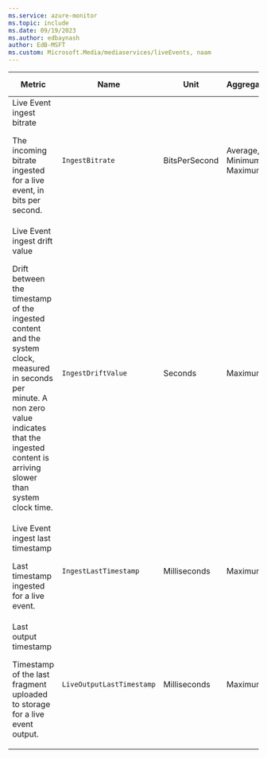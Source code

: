 ```yaml
---
ms.service: azure-monitor
ms.topic: include
ms.date: 09/19/2023
ms.author: edbaynash
author: EdB-MSFT
ms.custom: Microsoft.Media/mediaservices/liveEvents, naam
---
```

  
  
|Metric|Name|Unit|Aggregation|Dimensions|Time Grains|DS Export|
|---|---|---|---|---|---|---|
|Live Event ingest bitrate<p><p>The incoming bitrate ingested for a live event, in bits per second. |`IngestBitrate` |BitsPerSecond |Average, Minimum, Maximum |TrackName|PT1M |Yes|
|Live Event ingest drift value<p><p>Drift between the timestamp of the ingested content and the system clock, measured in seconds per minute. A non zero value indicates that the ingested content is arriving slower than system clock time. |`IngestDriftValue` |Seconds |Maximum |TrackName|PT1M |Yes|
|Live Event ingest last timestamp<p><p>Last timestamp ingested for a live event. |`IngestLastTimestamp` |Milliseconds |Maximum |TrackName|PT1M |Yes|
|Last output timestamp<p><p>Timestamp of the last fragment uploaded to storage for a live event output. |`LiveOutputLastTimestamp` |Milliseconds |Maximum |TrackName|PT1M |Yes|